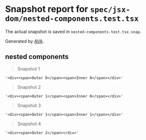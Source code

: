 # Snapshot report for `spec/jsx-dom/nested-components.test.tsx`

The actual snapshot is saved in `nested-components.test.tsx.snap`.

Generated by [AVA](https://avajs.dev).

## nested components

> Snapshot 1

    '<div><span>Outer 0</span><span>Inner 0</span></div>'

> Snapshot 2

    '<div><span>Outer 1</span><span>Inner 0</span></div>'

> Snapshot 3

    '<div><span>Outer 1</span><span>Inner 1</span></div>'

> Snapshot 4

    '<div><span>Outer 2</span></div>'

